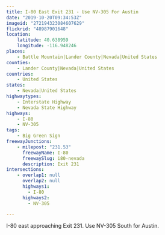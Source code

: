 ```yaml
---
title: I-80 East Exit 231 - Use NV-305 For Austin
date: "2019-10-20T09:34:53Z"
imageid: "272194323084607629"
flickrid: "48987901648"
location:
    latitude: 40.638959
    longitude: -116.948246
places:
    - Battle Mountain|Lander County|Nevada|United States
counties:
    - Lander County|Nevada|United States
countries:
    - United States
states:
    - Nevada|United States
highwaytypes:
    - Interstate Highway
    - Nevada State Highway
highways:
    - I-80
    - NV-305
tags:
    - Big Green Sign
freewayJunctions:
    - milepost: "231.53"
      freewayName: I-80
      freewaySlug: i80-nevada
      description: Exit 231
intersections:
    - overlap1: null
      overlap2: null
      highways1:
        - I-80
      highways2:
        - NV-305

---
```

I-80 east approaching Exit 231.  Use NV-305 South for Austin.